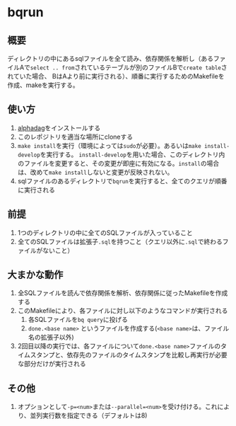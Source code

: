 # bqrun

## 概要
ディレクトリの中にあるsqlファイルを全て読み、依存関係を解析し（あるファイルAで`select .. from`されているテーブルが別のファイルBで`create table`されていた場合、
BはAより前に実行される）、順番に実行するためのMakefileを作成、makeを実行する。

## 使い方
1. [alphadag](https://github.com/Matts966/alphasql)をインストールする
1. このレポジトリを適当な場所にcloneする
1. `make install`を実行（環境によっては`sudo`が必要）。あるいは`make install-develop`を実行する。
   `install-develop`を用いた場合、このディレクトリ内のファイルを変更すると、その変更が即座に有効になる。`install`の場合は、改めて`make install`しないと変更が反映されない。
1. sqlファイルのあるディレクトリで`bqrun`を実行すると、全てのクエリが順番に実行される

## 前提
1. 1つのディレクトリの中に全てのSQLファイルが入っていること
1. 全てのSQLファイルは拡張子`.sql`を持つこと（クエリ以外に`.sql`で終わるファイルがないこと）

## 大まかな動作
1. 全SQLファイルを読んで依存関係を解析、依存関係に従ったMakefileを作成する
1. このMakefileにより、各ファイルに対し以下のようなコマンドが実行される
    1. 各SQLファイルを`bq query`に投げる
    1. `done.<base name>` というファイルを作成する(`<base name>`は、ファイル名の拡張子以外)
1. 2回目以降の実行では、各ファイルについて`done.<base name>`ファイルのタイムスタンプと、依存先のファイルのタイムスタンプを比較し再実行が必要な部分だけが実行される

## その他
1. オプションとして`-p=<num>`または`--parallel=<num>`を受け付ける。これにより、並列実行数を指定できる（デフォルトは8)

